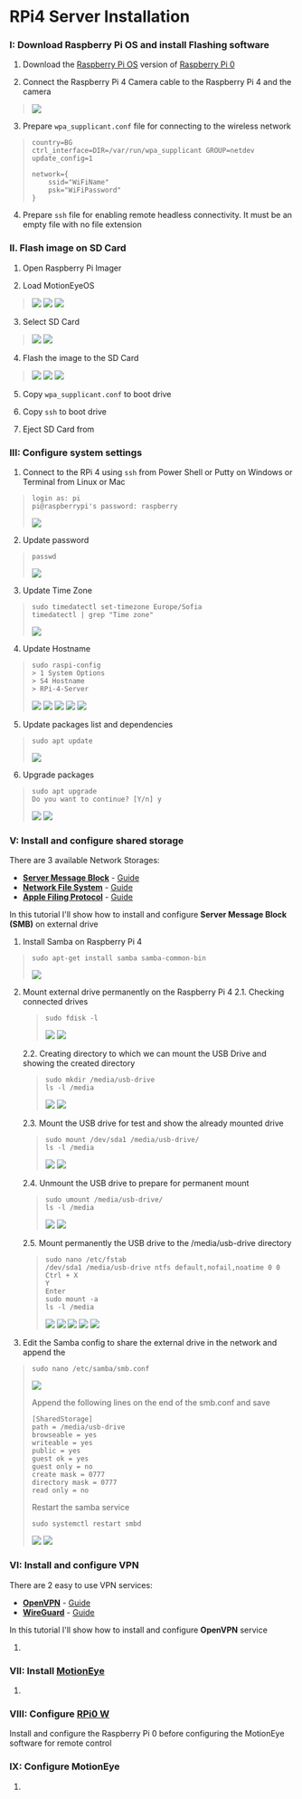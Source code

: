 # RPi4 Server Installation


### I: Download Raspberry Pi OS and install Flashing software

1. Download the [Raspberry Pi OS](https://www.raspberrypi.org/software/operating-systems/#raspberry-pi-os-32-bit) version of [Raspberry Pi 0](https://github.com/ccrisan/motioneyeos/releases/download/20200606/motioneyeos-raspberrypi-20200606.img.xz)

2. Connect the Raspberry Pi 4 Camera cable to the Raspberry Pi 4 and the camera
> ![](https://raw.githubusercontent.com/tomotomov92/rpi_cameras_cluster/main/images/RPi4/1.2.png)

3. Prepare `wpa_supplicant.conf` file for connecting to the wireless network
> ```
> country=BG
> ctrl_interface=DIR=/var/run/wpa_supplicant GROUP=netdev
> update_config=1
> 
> network={
>     ssid="WiFiName"
>     psk="WiFiPassword"
> }
> ```

4. Prepare `ssh` file for enabling remote headless connectivity. It must be an empty file with no file extension


### II. Flash image on SD Card

1. Open Raspberry Pi Imager

2. Load MotionEyeOS
> ![](https://raw.githubusercontent.com/tomotomov92/rpi_cameras_cluster/main/images/RPi4/2.2.1.png)
> ![](https://raw.githubusercontent.com/tomotomov92/rpi_cameras_cluster/main/images/RPi4/2.2.2.png)
> ![](https://raw.githubusercontent.com/tomotomov92/rpi_cameras_cluster/main/images/RPi4/2.2.3.png)

3. Select SD Card
> ![](https://raw.githubusercontent.com/tomotomov92/rpi_cameras_cluster/main/images/RPi4/2.3.1.png)
> ![](https://raw.githubusercontent.com/tomotomov92/rpi_cameras_cluster/main/images/RPi4/2.3.2.png)

4. Flash the image to the SD Card
> ![](https://raw.githubusercontent.com/tomotomov92/rpi_cameras_cluster/main/images/RPi4/2.4.1.png)
> ![](https://raw.githubusercontent.com/tomotomov92/rpi_cameras_cluster/main/images/RPi4/2.4.2.png)
> ![](https://raw.githubusercontent.com/tomotomov92/rpi_cameras_cluster/main/images/RPi4/2.4.3.png)

5. Copy `wpa_supplicant.conf` to boot drive

6. Copy `ssh` to boot drive

7. Eject SD Card from 


### III: Configure system settings

1. Connect to the RPi 4 using `ssh` from Power Shell or Putty on Windows or Terminal from Linux or Mac
> ```
> login as: pi
> pi@raspberrypi's password: raspberry
> ```
> ![](https://raw.githubusercontent.com/tomotomov92/rpi_cameras_cluster/main/images/RPi4/3.1.png)

2. Update password
> ```
> passwd
> ```
> ![](https://raw.githubusercontent.com/tomotomov92/rpi_cameras_cluster/main/images/RPi4/3.2.png)

3. Update Time Zone
> ```
> sudo timedatectl set-timezone Europe/Sofia
> timedatectl | grep "Time zone"
> ```
> ![](https://raw.githubusercontent.com/tomotomov92/rpi_cameras_cluster/main/images/RPi4/3.3.png)

4. Update Hostname
> ```
> sudo raspi-config
> > 1 System Options
> > S4 Hostname
> > RPi-4-Server
> ```
> ![](https://raw.githubusercontent.com/tomotomov92/rpi_cameras_cluster/main/images/RPi4/3.4.1.png)
> ![](https://raw.githubusercontent.com/tomotomov92/rpi_cameras_cluster/main/images/RPi4/3.4.2.png)
> ![](https://raw.githubusercontent.com/tomotomov92/rpi_cameras_cluster/main/images/RPi4/3.4.3.png)
> ![](https://raw.githubusercontent.com/tomotomov92/rpi_cameras_cluster/main/images/RPi4/3.4.4.png)
> ![](https://raw.githubusercontent.com/tomotomov92/rpi_cameras_cluster/main/images/RPi4/3.4.5.png)

5. Update packages list and dependencies
> ```
> sudo apt update
> ```
> ![](https://raw.githubusercontent.com/tomotomov92/rpi_cameras_cluster/main/images/RPi4/3.5.png)

6. Upgrade packages
> ```
> sudo apt upgrade
> Do you want to continue? [Y/n] y
> ```
> ![](https://raw.githubusercontent.com/tomotomov92/rpi_cameras_cluster/main/images/RPi4/3.6.1.png)
> ![](https://raw.githubusercontent.com/tomotomov92/rpi_cameras_cluster/main/images/RPi4/3.6.2.png)


### V: Install and configure shared storage

There are 3 available Network Storages:
- **[Server Message Block](https://en.wikipedia.org/wiki/Server_Message_Block)** - [Guide](https://pimylifeup.com/raspberry-pi-samba/)
- **[Network File System](https://en.wikipedia.org/wiki/Network_File_System)** - [Guide](https://pimylifeup.com/raspberry-pi-nfs/)
- **[Apple Filing Protocol](https://en.wikipedia.org/wiki/Apple_Filing_Protocol)** - [Guide](https://pimylifeup.com/raspberry-pi-afp/)

In this tutorial I'll show how to install and configure **Server Message Block (SMB)** on external drive

1. Install Samba on Raspberry Pi 4
> ```
> sudo apt-get install samba samba-common-bin
> ```
> ![](https://raw.githubusercontent.com/tomotomov92/rpi_cameras_cluster/main/images/RPi4/5.1.png)

2. Mount external drive permanently on the Raspberry Pi 4
	2.1. Checking connected drives
	> ```
	> sudo fdisk -l
	> ```
	> ![](https://raw.githubusercontent.com/tomotomov92/rpi_cameras_cluster/main/images/RPi4/5.2.1.1.png)
	> ![](https://raw.githubusercontent.com/tomotomov92/rpi_cameras_cluster/main/images/RPi4/5.2.1.2.png)

	2.2. Creating directory to which we can mount the USB Drive and showing the created directory
	> ```
	> sudo mkdir /media/usb-drive
	> ls -l /media
	> ```
	> ![](https://raw.githubusercontent.com/tomotomov92/rpi_cameras_cluster/main/images/RPi4/5.2.2.1.png)
	> ![](https://raw.githubusercontent.com/tomotomov92/rpi_cameras_cluster/main/images/RPi4/5.2.2.2.png)
	
	2.3. Mount the USB drive for test and show the already mounted drive
	> ```
	> sudo mount /dev/sda1 /media/usb-drive/
	> ls -l /media
	> ```
	> ![](https://raw.githubusercontent.com/tomotomov92/rpi_cameras_cluster/main/images/RPi4/5.2.3.1.png)
	> ![](https://raw.githubusercontent.com/tomotomov92/rpi_cameras_cluster/main/images/RPi4/5.2.3.2.png)

	2.4. Unmount the USB drive to prepare for permanent mount
	> ```
	> sudo umount /media/usb-drive/
	> ls -l /media
	> ```
	> ![](https://raw.githubusercontent.com/tomotomov92/rpi_cameras_cluster/main/images/RPi4/5.2.4.1.png)
	> ![](https://raw.githubusercontent.com/tomotomov92/rpi_cameras_cluster/main/images/RPi4/5.2.4.2.png)

	2.5. Mount permanently the USB drive to the /media/usb-drive directory
	> ```
	> sudo nano /etc/fstab
	> /dev/sda1 /media/usb-drive ntfs default,nofail,noatime 0 0
	> Ctrl + X
	> Y
	> Enter
	> sudo mount -a
	> ls -l /media
	> ```
	> ![](https://raw.githubusercontent.com/tomotomov92/rpi_cameras_cluster/main/images/RPi4/5.2.5.1.png)
	> ![](https://raw.githubusercontent.com/tomotomov92/rpi_cameras_cluster/main/images/RPi4/5.2.5.2.png)
	> ![](https://raw.githubusercontent.com/tomotomov92/rpi_cameras_cluster/main/images/RPi4/5.2.5.3.png)
	> ![](https://raw.githubusercontent.com/tomotomov92/rpi_cameras_cluster/main/images/RPi4/5.2.5.4.png)
	> ![](https://raw.githubusercontent.com/tomotomov92/rpi_cameras_cluster/main/images/RPi4/5.2.5.5.png)

3. Edit the Samba config to share the external drive in the network and append the
> ```
> sudo nano /etc/samba/smb.conf
> ```
> ![](https://raw.githubusercontent.com/tomotomov92/rpi_cameras_cluster/main/images/RPi4/5.3.1.png)
>
> Append the following lines on the end of the smb.conf and save
> ```
> [SharedStorage]
> path = /media/usb-drive
> browseable = yes
> writeable = yes
> public = yes
> guest ok = yes
> guest only = no
> create mask = 0777
> directory mask = 0777
> read only = no
> ```
> 
> Restart the samba service
> ```
> sudo systemctl restart smbd
> ```
> ![](https://raw.githubusercontent.com/tomotomov92/rpi_cameras_cluster/main/images/RPi4/5.3.2.png)
> ![](https://raw.githubusercontent.com/tomotomov92/rpi_cameras_cluster/main/images/RPi4/5.3.3.png)


### VI: Install and configure VPN

There are 2 easy to use VPN services:
- **[OpenVPN](https://en.wikipedia.org/wiki/OpenVPN)** - [Guide](https://pimylifeup.com/raspberry-pi-vpn-server/)
- **[WireGuard](https://en.wikipedia.org/wiki/WireGuard)** - [Guide](https://pimylifeup.com/raspberry-pi-wireguard/)

In this tutorial I'll show how to install and configure **OpenVPN** service

1. 


### VII: Install [MotionEye](https://github.com/ccrisan/motioneye)

1. 


### VIII: Configure [RPi0 W](https://github.com/tomotomov92/rpi_cameras_cluster/blob/main/RPi-0-W-installation.md)

Install and configure the Raspberry Pi 0 before configuring the MotionEye software for remote control


### IX: Configure MotionEye

1. 